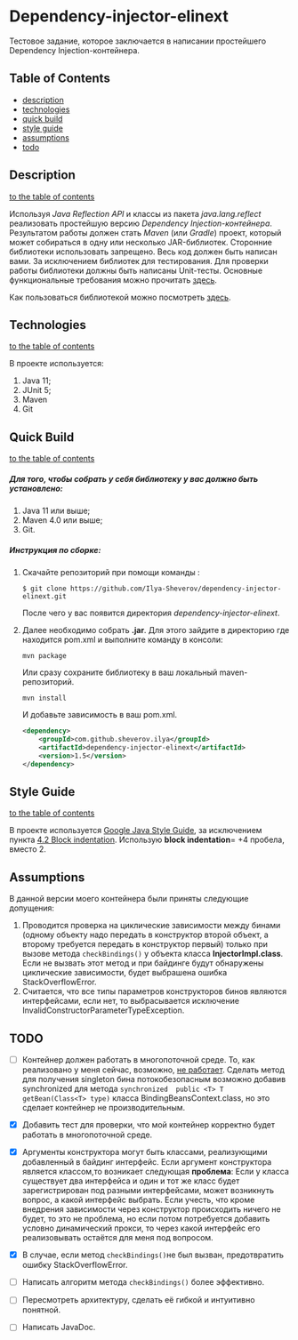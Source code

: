 # Dependency-injector-elinext

Тестовое задание, которое заключается в написании простейшего Dependency Injection-контейнера.

## Table of Contents

* [description](README.md#description)
* [technologies](README.md#technologies)
* [quick build](README.md#Quick-Build)
* [style guide](README.md#style-guide)
* [assumptions](README.md#assumptions)
* [todo](README.md#todo)

## Description
[to the table of contents](README.md#table-of-contents)

Используя *Java Reflection API* и классы из пакета *java.lang.reflect* реализовать простейшую версию *Dependency Injection-контейнера*.
Результатом работы должен стать *Maven* (или *Gradle*) проект, который может собираться в одну или несколько JAR-библиотек.
Сторонние библиотеки использовать запрещено. Весь код должен быть написан вами. За исключением библиотек для тестирования.
Для проверки работы библиотеки должны быть написаны Unit-тесты. Основные функциональные требования можно прочитать [здесь](FUNCTIONAL_REQUIREMENTS.md). 

Как пользоваться библиотекой можно посмотреть [здесь](HOW_TO_USE_IT.md). 

## Technologies
[to the table of contents](README.md#table-of-contents)

В проекте используется:

1. Java 11;
2. JUnit 5;
3. Maven
4. Git

## Quick Build

[to the table of contents](README.md#table-of-contents)

##### Для того, чтобы собрать у себя библиотеку у вас должно быть установлено:

1. Java 11 или выше;
2. Maven 4.0 или выше;
3. Git.

##### Инструкция по сборке:

1. Скачайте репозиторий при помощи команды :

   `$ git clone https://github.com/Ilya-Sheverov/dependency-injector-elinext.git`

   После чего у вас появится директория *dependency-injector-elinext*.

2. Далее необходимо собрать **.jar**. Для этого зайдите в директорию где находится pom.xml и выполните команду в консоли:

     `mvn package`

      Или сразу сохраните библиотеку в ваш локальный maven-репозиторий.

     `mvn install`

   И добавьте зависимость в ваш pom.xml.
   ```xml
   <dependency>
       <groupId>com.github.sheverov.ilya</groupId>
       <artifactId>dependency-injector-elinext</artifactId>
       <version>1.5</version>
   </dependency>
   ```

## Style Guide

[to the table of contents](README.md#table-of-contents)

В проекте используется  [Google Java Style Guide](https://google.github.io/styleguide/javaguide.html),
за исключением пункта [4.2 Block indentation](https://google.github.io/styleguide/javaguide.html#s4.2-block-indentation).
Использую **block indentation**= +4 пробела, вместо 2.

## Assumptions

В данной версии моего контейнера были приняты следующие допущения:

1. Проводится проверка на циклические зависимости между бинами (одному объекту надо передать в конструктор второй объект,
а второму требуется передать в конструктор первый) только при вызове метода  `checkBindings()`  у объекта класса  **InjectorImpl.class**.
Если не вызвать этот метод и при байдинге будут обнаружены циклические зависимости, будет выбрашена ошибка StackOverflowError. 
2. Считается, что все типы параметров конструкторов бинов являются интерфейсами, если нет, то выбрасывается исключение InvalidConstructorParameterTypeException.

## TODO

- [ ] Контейнер должен работать в многопоточной среде. То, как реализовано у меня сейчас, возможно,
[не работает](http://www.cs.umd.edu/~pugh/java/memoryModel/DoubleCheckedLocking.html).
Сделать метод для получения singleton бина потокобезопасным возможно добавив synchronized
для метода  `synchronized  public <T> T getBean(Class<T> type)` класса BindingBeansContext.class, но это сделает контейнер не производительным.
- [X] Добавить тест для проверки, что мой контейнер корректно будет работать в многопоточной среде.
- [X] Аргументы конструктора могут быть классами, реализующими добавленный в байдинг интерфейс.
Если аргумент конструктора является классом,то возникает следующая **проблема**:
Если у класса существует два интерфейса и один и тот же класс будет зарегистрирован под разными интерфейсами, может возникнуть вопрос, а какой интерфейс выбрать.
Если учесть, что кроме внедрения зависимости через конструктор происходить ничего не будет, то это не проблема,
но если потом потребуется добавить условно динамический прокси, то через какой интерфейс его реализовывать остаётся для меня под вопросом.
- [X] В случае, если метод `checkBindings()`не был вызван, предотвратить ошибку StackOverflowError.
- [ ] Написать алгоритм метода `checkBindings()` более эффективно.
- [ ] Пересмотреть архитектуру, сделать её гибкой и интуитивно понятной.
- [ ] Написать JavaDoc.

